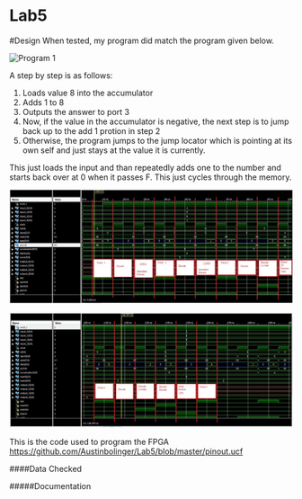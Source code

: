 Lab5
==============

#Design
When tested, my program did match the program given below.

![Program 1](https://github.com/Austinbolinger/Lab5_Bolinger/blob/master/program1.JPG?raw=true "Program 1")

A step by step is as follows:
1) Loads value 8 into the accumulator
2) Adds 1 to 8
3) Outputs the answer to port 3
4) Now, if the value in the accumulator is negative, the next step is to jump back up to the add 1 protion in step 2
5) Otherwise, the program jumps to the jump locator which is pointing at its own self and just stays at the value it is currently.

This just loads the input and than repeatedly adds one to the number and starts back over at 0 when it passes F. This just cycles through the memory.

![instructions from 000-100ns](https://github.com/Austinbolinger/Lab5/blob/master/instructions0-100ns.JPG?raw=true "instructions from 000-100ns")

![instructions from 100-200ns](https://github.com/Austinbolinger/Lab5/blob/master/instructions100-200ns.JPG?raw=true "instructions from 100-200ns")


This is the code used to program the FPGA
https://github.com/Austinbolinger/Lab5/blob/master/pinout.ucf

####Data Checked


#####Documentation

